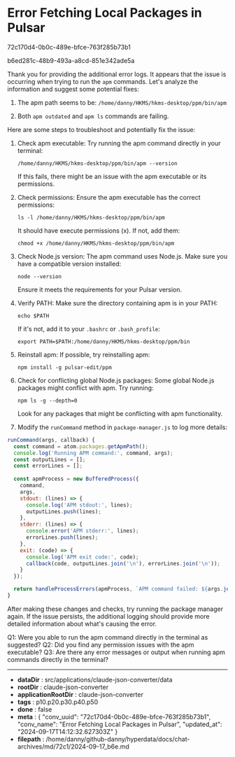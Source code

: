 # Error Fetching Local Packages in Pulsar

72c170d4-0b0c-489e-bfce-763f285b73b1

b6ed281c-48b9-493a-a8cd-851e342ade5a

 Thank you for providing the additional error logs. It appears that the issue is occurring when trying to run the `apm` commands. Let's analyze the information and suggest some potential fixes:

1. The apm path seems to be: `/home/danny/HKMS/hkms-desktop/ppm/bin/apm`

2. Both `apm outdated` and `apm ls` commands are failing.

Here are some steps to troubleshoot and potentially fix the issue:

1. Check apm executable:
   Try running the apm command directly in your terminal:
   ```
   /home/danny/HKMS/hkms-desktop/ppm/bin/apm --version
   ```
   If this fails, there might be an issue with the apm executable or its permissions.

2. Check permissions:
   Ensure the apm executable has the correct permissions:
   ```
   ls -l /home/danny/HKMS/hkms-desktop/ppm/bin/apm
   ```
   It should have execute permissions (x). If not, add them:
   ```
   chmod +x /home/danny/HKMS/hkms-desktop/ppm/bin/apm
   ```

3. Check Node.js version:
   The apm command uses Node.js. Make sure you have a compatible version installed:
   ```
   node --version
   ```
   Ensure it meets the requirements for your Pulsar version.

4. Verify PATH:
   Make sure the directory containing apm is in your PATH:
   ```
   echo $PATH
   ```
   If it's not, add it to your `.bashrc` or `.bash_profile`:
   ```
   export PATH=$PATH:/home/danny/HKMS/hkms-desktop/ppm/bin
   ```

5. Reinstall apm:
   If possible, try reinstalling apm:
   ```
   npm install -g pulsar-edit/ppm
   ```

6. Check for conflicting global Node.js packages:
   Some global Node.js packages might conflict with apm. Try running:
   ```
   npm ls -g --depth=0
   ```
   Look for any packages that might be conflicting with apm functionality.

7. Modify the `runCommand` method in `package-manager.js` to log more details:

```javascript
runCommand(args, callback) {
  const command = atom.packages.getApmPath();
  console.log('Running APM command:', command, args);
  const outputLines = [];
  const errorLines = [];
  
  const apmProcess = new BufferedProcess({
    command,
    args,
    stdout: (lines) => {
      console.log('APM stdout:', lines);
      outputLines.push(lines);
    },
    stderr: (lines) => {
      console.error('APM stderr:', lines);
      errorLines.push(lines);
    },
    exit: (code) => {
      console.log('APM exit code:', code);
      callback(code, outputLines.join('\n'), errorLines.join('\n'));
    }
  });

  return handleProcessErrors(apmProcess, `APM command failed: ${args.join(' ')}`, callback);
}
```

After making these changes and checks, try running the package manager again. If the issue persists, the additional logging should provide more detailed information about what's causing the error.

Q1: Were you able to run the apm command directly in the terminal as suggested?
Q2: Did you find any permission issues with the apm executable?
Q3: Are there any error messages or output when running apm commands directly in the terminal?

---

* **dataDir** : src/applications/claude-json-converter/data
* **rootDir** : claude-json-converter
* **applicationRootDir** : claude-json-converter
* **tags** : p10.p20.p30.p40.p50
* **done** : false
* **meta** : {
  "conv_uuid": "72c170d4-0b0c-489e-bfce-763f285b73b1",
  "conv_name": "Error Fetching Local Packages in Pulsar",
  "updated_at": "2024-09-17T14:12:32.627303Z"
}
* **filepath** : /home/danny/github-danny/hyperdata/docs/chat-archives/md/72c1/2024-09-17_b6e.md